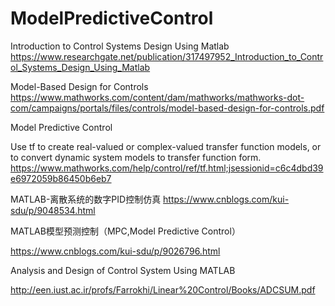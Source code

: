# ModelPredictiveControl

Introduction to Control Systems Design Using Matlab
https://www.researchgate.net/publication/317497952_Introduction_to_Control_Systems_Design_Using_Matlab

Model-Based Design for Controls
https://www.mathworks.com/content/dam/mathworks/mathworks-dot-com/campaigns/portals/files/controls/model-based-design-for-controls.pdf

Model Predictive Control

Use tf to create real-valued or complex-valued transfer function models, or to convert dynamic system models to transfer function form.
https://www.mathworks.com/help/control/ref/tf.html;jsessionid=c6c4dbd39e6972059b86450b6eb7

MATLAB-离散系统的数字PID控制仿真
https://www.cnblogs.com/kui-sdu/p/9048534.html

MATLAB模型预测控制（MPC,Model Predictive Control）

https://www.cnblogs.com/kui-sdu/p/9026796.html

Analysis and Design of Control System Using MATLAB

http://een.iust.ac.ir/profs/Farrokhi/Linear%20Control/Books/ADCSUM.pdf
